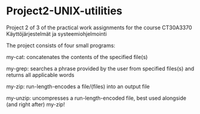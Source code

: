 # Project2-UNIX-utilities


Project 2 of 3 of the practical work assignments for the course CT30A3370 Käyttöjärjestelmät ja systeemiohjelmointi

The project consists of four small programs:

my-cat:
concatenates the contents of the specified file(s)


my-grep:
searches a phrase provided by the user from specified files(s) and returns all applicable words


my-zip:
run-length-encodes a file/(files) into an output file


my-unzip:
uncompresses a run-length-encoded file, best used alongside (and right after) my-zip!
